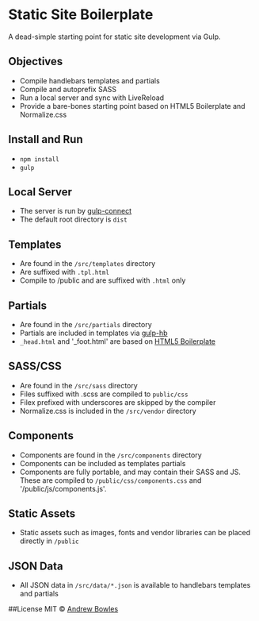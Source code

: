 # Static Site Boilerplate
A dead-simple starting point for static site development via Gulp.

## Objectives
- Compile handlebars templates and partials
- Compile and autoprefix SASS
- Run a local server and sync with LiveReload
- Provide a bare-bones starting point based on HTML5 Boilerplate and Normalize.css

## Install and Run
- `npm install`
- `gulp`

## Local Server
- The server is run by [gulp-connect](https://www.npmjs.com/package/gulp-connect)
- The default root directory is `dist`

## Templates
- Are found in the `/src/templates` directory
- Are suffixed with `.tpl.html`
- Compile to /public and are suffixed with `.html` only

## Partials 
- Are found in the `/src/partials` directory 
- Partials are included in templates via [gulp-hb](https://github.com/shannonmoeller/gulp-hb)
- `_head.html` and '_foot.html' are based on [HTML5 Boilerplate](https://github.com/h5bp/html5-boilerplate/blob/master/src/index.html)

## SASS/CSS
- Are found in the `/src/sass` directory
- Files suffixed with .scss are compiled to `public/css`
- Filex prefixed with underscores are skipped by the compiler
- Normalize.css is included in the `/src/vendor` directory

## Components
- Components are found in the `/src/components` directory
- Components can be included as templates partials
- Components are fully portable, and may contain their SASS and JS. These are compiled to `/public/css/components.css` and '/public/js/components.js'.

## Static Assets
- Static assets such as images, fonts and vendor libraries can be placed directly in `/public`

## JSON Data
- All JSON data in `/src/data/*.json` is available to handlebars templates and partials


##License
MIT © [Andrew Bowles](https://github.com/strangemethod)